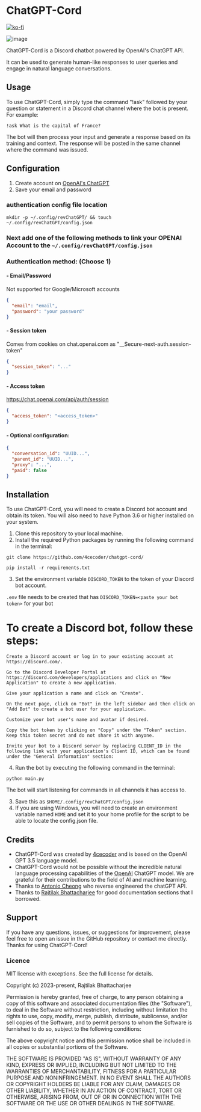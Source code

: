 # ChatGPT-Cord

[![ko-fi](https://ko-fi.com/img/githubbutton_sm.svg)](https://www.buymeacoffee.com/4cecoder)

![image](https://user-images.githubusercontent.com/88108711/223172044-a1af5641-a540-4763-bb28-39265db8c5ec.png)

ChatGPT-Cord is a Discord chatbot powered by OpenAI's ChatGPT API.

It can be used to generate human-like responses to user queries and engage in natural language conversations.

## Usage

To use ChatGPT-Cord, simply type the command "!ask" followed by your question or statement in a Discord chat channel where the bot is present. For example:

 `!ask What is the capital of France?`

The bot will then process your input and generate a response based on its training and context. The response will be posted in the same channel where the command was issued.

## Configuration

1. Create account on [OpenAI's ChatGPT](https://chat.openai.com/)
2. Save your email and password

### authentication config file location

`mkdir -p ~/.config/revChatGPT/ && touch ~/.config/revChatGPT/config.json`

### Next add one of the following methods to link your OPENAI Account to the `~/.config/revChatGPT/config.json`

### Authentication method: (Choose 1)
#### - Email/Password
Not supported for Google/Microsoft accounts
```json
{
  "email": "email",
  "password": "your password"
}
```
#### - Session token
Comes from cookies on chat.openai.com as "__Secure-next-auth.session-token"

```json
{
  "session_token": "..."
}
```
#### - Access token
https://chat.openai.com/api/auth/session
```json
{
  "access_token": "<access_token>"
}
```

#### - Optional configuration:

```json
{
  "conversation_id": "UUID...",
  "parent_id": "UUID...",
  "proxy": "...",
  "paid": false
}
```

## Installation

To use ChatGPT-Cord, you will need to create a Discord bot account and obtain its token. You will also need to have Python 3.6 or higher installed on your system.

1. Clone this repository to your local machine.
2. Install the required Python packages by running the following command in the terminal:

`git clone https://github.com/4cecoder/chatgpt-cord/`

`pip install -r requirements.txt`


3. Set the environment variable `DISCORD_TOKEN` to the token of your Discord bot account.

`.env` file needs to be created that has `DISCORD_TOKEN=<paste your bot token>` for your bot


# To create a Discord bot, follow these steps:

    Create a Discord account or log in to your existing account at https://discord.com/.

    Go to the Discord Developer Portal at https://discord.com/developers/applications and click on "New Application" to create a new application.

    Give your application a name and click on "Create".

    On the next page, click on "Bot" in the left sidebar and then click on "Add Bot" to create a bot user for your application.

    Customize your bot user's name and avatar if desired.

    Copy the bot token by clicking on "Copy" under the "Token" section. Keep this token secret and do not share it with anyone.

    Invite your bot to a Discord server by replacing CLIENT_ID in the following link with your application's Client ID, which can be found under the "General Information" section:


4. Run the bot by executing the following command in the terminal:

`python main.py`

The bot will start listening for commands in all channels it has access to.



3. Save this as `$HOME/.config/revChatGPT/config.json`
4. If you are using Windows, you will need to create an environment variable named ```HOME``` and set it to your home profile for the script to be able to locate the config.json file.

## Credits

- ChatGPT-Cord was created by [4cecoder](https://github.com/4cecoder/) and is based on the OpenAI GPT 3.5 language model. 
- ChatGPT-Cord would not be possible without the incredible natural language processing capabilities of the [OpenAI](https://openai.com/) ChatGPT model. We are grateful for their contributions to the field of AI and machine learning.
- Thanks to [Antonio Cheong](https://github.com/acheong08) who reverse engineered the chatGPT API.
- Thanks to [Rajtilak Bhattacharjee](https://github.com/rajtilakjee) for good documentation sections that I borrowed.

## Support

If you have any questions, issues, or suggestions for improvement, please feel free to open an issue in the GitHub repository or contact me directly. Thanks for using ChatGPT-Cord!

### Licence

MIT license with exceptions. See the full license for details.

Copyright (c) 2023-present, Rajtilak Bhattacharjee

Permission is hereby granted, free of charge, to any person obtaining a copy of this software and associated documentation files (the "Software"), to deal in the Software without restriction, including without limitation the rights to use, copy, modify, merge, publish, distribute, sublicense, and/or sell copies of the Software, and to permit persons to whom the Software is furnished to do so, subject to the following conditions:

The above copyright notice and this permission notice shall be included in all copies or substantial portions of the Software.

THE SOFTWARE IS PROVIDED "AS IS", WITHOUT WARRANTY OF ANY KIND, EXPRESS OR IMPLIED, INCLUDING BUT NOT LIMITED TO THE WARRANTIES OF MERCHANTABILITY, FITNESS FOR A PARTICULAR PURPOSE AND NONINFRINGEMENT. IN NO EVENT SHALL THE AUTHORS OR COPYRIGHT HOLDERS BE LIABLE FOR ANY CLAIM, DAMAGES OR OTHER LIABILITY, WHETHER IN AN ACTION OF CONTRACT, TORT OR OTHERWISE, ARISING FROM, OUT OF OR IN CONNECTION WITH THE SOFTWARE OR THE USE OR OTHER DEALINGS IN THE SOFTWARE.
